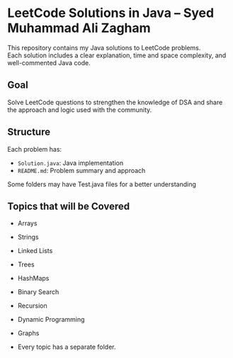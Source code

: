 
# LeetCode Solutions in Java – Syed Muhammad Ali Zagham

This repository contains my Java solutions to LeetCode problems.  
Each solution includes a clear explanation, time and space complexity, and well-commented Java code.

## Goal
Solve LeetCode questions to strengthen the knowledge of DSA and share the approach and logic used with the community.

## Structure
Each problem has:
- `Solution.java`: Java implementation
- `README.md`: Problem summary and approach

Some folders may have Test.java files for a better understanding


## Topics that will be Covered 
- Arrays
- Strings
- Linked Lists
- Trees
- HashMaps
- Binary Search
- Recursion
- Dynamic Programming
- Graphs 

- Every topic has a separate folder.